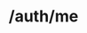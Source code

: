 ---
layout: page
title: /auth/me
parent: Auth
grand_parent: API Operations
permalink: /all-ops/auth/me
op: true
---